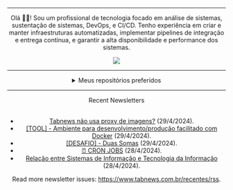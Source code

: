 <div align="center">
<hr>
<p>Olá 👋🏾! Sou um profissional de tecnologia focado em análise de sistemas, sustentação de sistemas, DevOps, e CI/CD. Tenho experiência em criar e manter infraestruturas automatizadas, implementar pipelines de integração e entrega contínua, e garantir a alta disponibilidade e performance dos sistemas.</p>
  <img src="https://media.giphy.com/media/yAGIvCiwPJn5C/giphy.gif">
<hr>
  <details>
  <summary>Meus repositórios preferidos</summary>
  <br />
  Alguns dos meus melhores repositórios:
  <br />
<br />
  <ul><li><a href=https://github.com/RxJSVini/aluratube target="_blank" rel="noopener noreferrer">RxJSVini/aluratube</a> (<b>0</b> ✨ and <b>0</b> 🍴): Aluratube - Desenvolvido durante a imersão React da Alura no final de 2022</li><li><a href=https://github.com/RxJSVini/nlw-ia target="_blank" rel="noopener noreferrer">RxJSVini/nlw-ia</a> (<b>0</b> ✨ and <b>0</b> 🍴): Projeto desenvolvido durante a NLW IA - Usando a API da OPENAI</li>
<li>More coming soon :).</li>
</ul>
  </details>
  <hr/>
    <summary>Recent Newsletters</summary>
  <br />
  <ul>
    <li><a href=https://www.tabnews.com.br/fuze/tabnews-nao-usa-proxy-de-imagens target="_blank" rel="noopener noreferrer">Tabnews não usa proxy de imagens?</a> (29/4/2024).</li><li><a href=https://www.tabnews.com.br/vsantos1/tool-php-moderno-rodando-em-qualquer-sistema-operacional-com-0-configuracao target="_blank" rel="noopener noreferrer">[TOOL] - Ambiente para desenvolvimento/produção facilitado com Docker</a> (29/4/2024).</li><li><a href=https://www.tabnews.com.br/FernandoSouza/desafio-facil-duas-soma target="_blank" rel="noopener noreferrer">[DESAFIO] - Duas Somas</a> (29/4/2024).</li><li><a href=https://www.tabnews.com.br/DevOne/cron-jobs target="_blank" rel="noopener noreferrer">⏰ CRON JOBS</a> (28/4/2024).</li><li><a href=https://www.tabnews.com.br/Christinne/relacao-entre-sistemas-de-informacao-e-tecnologia-da-informacao target="_blank" rel="noopener noreferrer">Relação entre Sistemas de Informação e Tecnologia da Informação</a> (28/4/2024).</li>
  </ul>
<p>Read more newsletter issues: <a href="https://www.tabnews.com.br/recentes/rss">https://www.tabnews.com.br/recentes/rss</a>.</p>
  </details>

